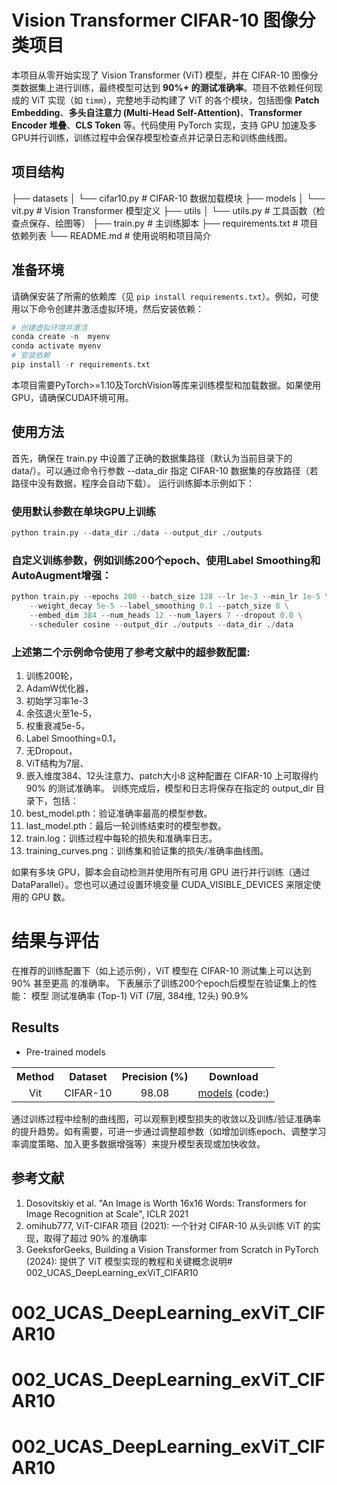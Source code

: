 # Vision Transformer CIFAR-10 图像分类项目

本项目从零开始实现了 Vision Transformer (ViT) 模型，并在 CIFAR-10 图像分类数据集上进行训练，最终模型可达到 **90%+ 的测试准确率**。项目不依赖任何现成的 ViT 实现（如 `timm`），完整地手动构建了 ViT 的各个模块，包括图像 **Patch Embedding**、**多头自注意力 (Multi-Head Self-Attention)**、**Transformer Encoder 堆叠**、**CLS Token** 等。代码使用 PyTorch 实现，支持 GPU 加速及多GPU并行训练，训练过程中会保存模型检查点并记录日志和训练曲线图。

## 项目结构

├── datasets │ └── cifar10.py # CIFAR-10 数据加载模块 ├── models │ └── vit.py # Vision Transformer 模型定义 ├── utils │ └── utils.py # 工具函数（检查点保存、绘图等） ├── train.py # 主训练脚本 ├── requirements.txt # 项目依赖列表 └── README.md # 使用说明和项目简介


## 准备环境

请确保安装了所需的依赖库（见 `pip install requirements.txt`）。例如，可使用以下命令创建并激活虚拟环境，然后安装依赖：


``` python
# 创建虚拟环境并激活
conda create -n  myenv
conda activate myenv
# 安装依赖
pip install -r requirements.txt
```

本项目需要PyTorch>=1.10及TorchVision等库来训练模型和加载数据。如果使用 GPU，请确保CUDA环境可用。

## 使用方法
首先，确保在 train.py 中设置了正确的数据集路径（默认为当前目录下的 data/）。可以通过命令行参数 --data_dir 指定 CIFAR-10 数据集的存放路径（若路径中没有数据，程序会自动下载）。 运行训练脚本示例如下：
### 使用默认参数在单块GPU上训练
``` python
python train.py --data_dir ./data --output_dir ./outputs
```
### 自定义训练参数，例如训练200个epoch、使用Label Smoothing和AutoAugment增强：
``` python
python train.py --epochs 200 --batch_size 128 --lr 1e-3 --min_lr 1e-5 \
    --weight_decay 5e-5 --label_smoothing 0.1 --patch_size 8 \
    --embed_dim 384 --num_heads 12 --num_layers 7 --dropout 0.0 \
    --scheduler cosine --output_dir ./outputs --data_dir ./data
``` 
### 上述第二个示例命令使用了参考文献中的超参数配置:
1. 训练200轮，
2. AdamW优化器，
3. 初始学习率1e-3
4. 余弦退火至1e-5，
5. 权重衰减5e-5，
6. Label Smoothing=0.1，
7. 无Dropout，
8. ViT结构为7层、
9. 嵌入维度384、12头注意力、patch大小8
这种配置在 CIFAR-10 上可取得约 90% 的测试准确率。 训练完成后，模型和日志将保存在指定的 output_dir 目录下，包括：
10. best_model.pth：验证准确率最高的模型参数。
11. last_model.pth：最后一轮训练结束时的模型参数。
12. train.log：训练过程中每轮的损失和准确率日志。
13. training_curves.png：训练集和验证集的损失/准确率曲线图。

如果有多块 GPU，脚本会自动检测并使用所有可用 GPU 进行并行训练（通过 DataParallel）。您也可以通过设置环境变量 CUDA_VISIBLE_DEVICES 来限定使用的 GPU 数。

# 结果与评估
在推荐的训练配置下（如上述示例），ViT 模型在 CIFAR-10 测试集上可以达到 90% 甚至更高 的准确率。
下表展示了训练200个epoch后模型在验证集上的性能：
模型	测试准确率 (Top-1)
ViT (7层, 384维, 12头)	90.9%
## Results
- Pre-trained models

<table>
  <tr>
    <th>Method</th>
    <th>Dataset</th>
    <th>Precision (%)</th>
    <th>Download</th>
  </tr>
  <tr>
    <td align="center">Vit</td>
    <td align="center">CIFAR-10</td>
    <td align="center">98.08</td>
    <td rowspan="2" align="center"><a href="">models</a> (code:)</td>
  </tr>
</table>


通过训练过程中绘制的曲线图，可以观察到模型损失的收敛以及训练/验证准确率的提升趋势。如有需要，可进一步通过调整超参数（如增加训练epoch、调整学习率调度策略、加入更多数据增强等）来提升模型表现或加快收敛。
## 参考文献
1. Dosovitskiy et al. "An Image is Worth 16x16 Words: Transformers for Image Recognition at Scale", ICLR 2021 
2. omihub777, ViT-CIFAR 项目 (2021): 一个针对 CIFAR-10 从头训练 ViT 的实现，取得了超过 90% 的准确率 
3. GeeksforGeeks, Building a Vision Transformer from Scratch in PyTorch (2024): 提供了 ViT 模型实现的教程和关键概念说明# 002_UCAS_DeepLearning_exViT_CIFAR10
# 002_UCAS_DeepLearning_exViT_CIFAR10
# 002_UCAS_DeepLearning_exViT_CIFAR10
# 002_UCAS_DeepLearning_exViT_CIFAR10
